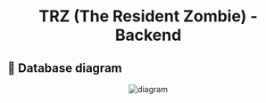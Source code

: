 <h1 align="center">
  TRZ (The Resident Zombie) - Backend
</h1>

## :mag_right: Database diagram

<p align="center">
  <img alt="diagram" src="https://user-images.githubusercontent.com/40550247/112885226-e1ab4180-90a6-11eb-8576-0743b3b74fc0.png" />
</p>
